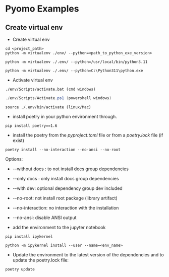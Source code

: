 # Pyomo Examples

## Create virtual env

* Create virtual env
```
cd <project_path>
python -m virtualenv ./env/ --python=<path_to_python_exe_version>
```

``` linux/mac
python -m virtualenv ./.env/ --python=/usr/local/bin/python3.11
```

``` windows
python -m virtualenv ./.env/ --python=C:\Python311\python.exe
```

* Activate virtual env

``` windows cmd
./env/Scripts/activate.bat (cmd windows)
```
```powershell window
./env/Scripts/Activate.ps1 (powershell windows)
```
``` linux/mac
source ./.env/bin/activate (linux/Mac)
```

* install poetry in your python environment through.

```
pip install poetry==1.6
```

* install the poetry from the _pyproject.toml_ file or from a _poetry.lock_ file (if exist)

```
poetry install --no-interaction --no-ansi --no-root 
```


Options:

* --without docs : to not install docs group dependencies
* --only docs : only install docs group dependencies
* --with dev: optional dependency group dev included
* --no-root: not install root package (library artifact)
* --no-interaction: no interaction with the installation
* --no-ansi: disable ANSI output


* add the environment to the jupyter notebook
```
pip install ipykernel
```
```
python -m ipykernel install --user --name=<env_name>
```

* Update the environment to the latest version of the dependencies and to update the poetry.lock
file:

```
poetry update
```
